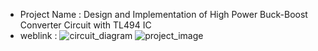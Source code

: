 - Project Name : Design and Implementation of High Power Buck-Boost Converter Circuit with TL494 IC
- weblink      : 
![circuit_diagram](https://github.com/user-attachments/assets/111c030c-be6b-4cab-a12c-21b5dbeac303)
![project_image](https://github.com/user-attachments/assets/6fec0d7e-4c1c-4356-ad16-3fb816306c13)
